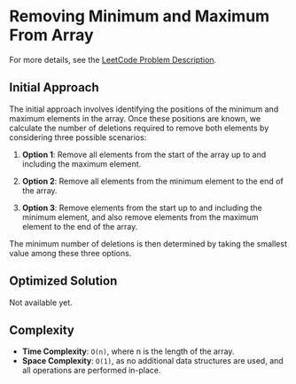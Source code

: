 # Removing Minimum and Maximum From Array

For more details, see the [LeetCode Problem Description](https://leetcode.com/problems/removing-minimum-and-maximum-from-array/description/).

## Initial Approach

The initial approach involves identifying the positions of the minimum and maximum elements in the array. Once these positions are known, we calculate the number of deletions required to remove both elements by considering three possible scenarios:

1. **Option 1**: Remove all elements from the start of the array up to and including the maximum element.

1. **Option 2**: Remove all elements from the minimum element to the end of the array.

1. **Option 3**: Remove elements from the start up to and including the minimum element, and also remove elements from the maximum element to the end of the array.

The minimum number of deletions is then determined by taking the smallest value among these three options.

## Optimized Solution

Not available yet.

## Complexity

- **Time Complexity**: `O(n)`, where n is the length of the array.
- **Space Complexity**: `O(1)`, as no additional data structures are used, and all operations are performed in-place.
